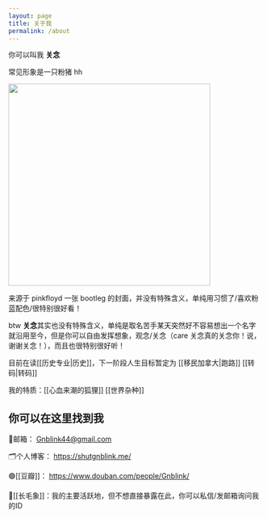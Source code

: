 ```yaml
---
layout: page
title: 关于我
permalink: /about
---
```


你可以叫我 **关念**

常见形象是一只粉猪 hh

<img src="https://picture-guan.oss-cn-hangzhou.aliyuncs.com/20220814231733.png" width = 400px style= "left"  />

来源于 pinkfloyd 一张 bootleg 的封面，并没有特殊含义，单纯用习惯了/喜欢粉蓝配色/很特别很好看！

btw **关念**其实也没有特殊含义，单纯是取名苦手某天突然好不容易想出一个名字就沿用至今，但是你可以自由发挥想象，观念/关念（care 关念真的关念你！说，谢谢关念！），而且也很特别很好听！

目前在读[[历史专业|历史]]，下一阶段人生目标暂定为 [[移民加拿大|跑路]] [[转码|转码]]

我的特质：[[心血来潮的狐狸]] [[世界杂种]]

## 你可以在这里找到我

📧邮箱： Gnblink44@gmail.com

🗂个人博客： https://shutgnblink.me/

🟢[[豆瓣]]： https://www.douban.com/people/Gnblink/

🐘[[长毛象]]：我的主要活跃地，但不想直接暴露在此，你可以私信/发邮箱询问我的ID

